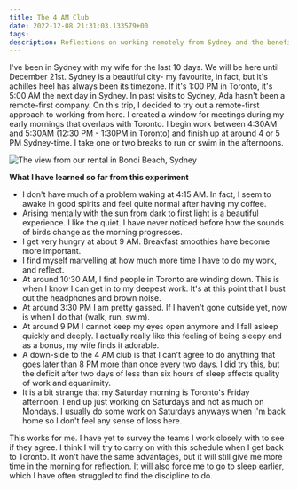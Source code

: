 ```yaml
---
title: The 4 AM Club
date: 2022-12-08 21:31:03.133579+00
tags: 
description: Reflections on working remotely from Sydney and the benefits of getting up before the sun.
---
```

I've been in Sydney with my wife for the last 10 days. We will be here until December 21st. Sydney is a beautiful city- my favourite, in fact, but it's achilles heel has always been its timezone. If it's 1:00 PM in Toronto, it's 5:00 AM the next day in Sydney. In past visits to Sydney, Ada hasn't been a remote-first company. On this trip, I decided to try out a remote-first approach to working from here. I created a window for meetings during my early mornings that overlaps with Toronto. I begin work between 4:30AM and 5:30AM (12:30 PM - 1:30PM in Toronto) and finish up at around 4 or 5 PM Sydney-time. I take one or two breaks to run or swim in the afternoons.

![The view from our rental in Bondi Beach, Sydney](https://guzchhprwtwnbpvtcnhj.supabase.co/storage/v1/object/public/web-images/Sydney.jpeg)

**What I have learned so far from this experiment**

- I don't have much of a problem waking at 4:15 AM. In fact, I seem to awake in good spirits and feel quite normal after having my coffee.
- Arising mentally with the sun from dark to first light is a beautiful experience. I like the quiet. I have never noticed before how the sounds of birds change as the morning progresses.
- I get very hungry at about 9 AM. Breakfast smoothies have become more important.
- I find myself marvelling at how much more time I have to do my work, and reflect.
- At around 10:30 AM, I find people in Toronto are winding down. This is when I know I can get in to my deepest work. It's at this point that I bust out the headphones and brown noise.
- At around 3:30 PM I am pretty gassed. If I haven't gone outside yet, now is when I do that (walk, run, swim).
- At around 9 PM I cannot keep my eyes open anymore and I fall asleep quickly and deeply. I actually really like this feeling of being sleepy and as a bonus, my wife finds it adorable.
- A down-side to the 4 AM club is that I can't agree to do anything that goes later than 8 PM more than once every two days. I did try this, but the deficit after two days of less than six hours of sleep affects quality of work and equanimity.
- It is a bit strange that my Saturday morning is Toronto's Friday afternoon. I end up just working on Saturdays and not as much on Mondays. I usually do some work on Saturdays anyways when I'm back home so I don't feel any sense of loss here.

This works for me. I have yet to survey the teams I work closely with to see if they agree. I think I will try to carry on with this schedule when I get back to Toronto. It won't have the same advantages, but it will still give me more time in the morning for reflection. It will also force me to go to sleep earlier, which I have often struggled to find the discipline to do.